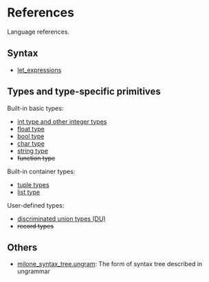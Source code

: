 # References

Language references.

## Syntax

- [let_expressions](./let_expressions.md)

## Types and type-specific primitives

Built-in basic types:

- [int type and other integer types](./integer_types.md)
- [float type](./float_types.md)
- [bool type](./bool_type.md)
- [char type](./char_type.md)
- [string type](./string_type.md)
- ~~function type~~

Built-in container types:

- [tuple types](./tuple_types.md)
- [list type](./list_type.md)

User-defined types:

- [discriminated union types (DU)](./discriminated_union_types.md)
- ~~record types~~

## Others

- [milone_syntax_tree.ungram](./milone_syntax_tree.ungram): The form of syntax tree described in ungrammar
